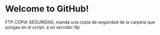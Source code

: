 # Welcome to GitHub!

FTP COPIA SEGURIDAD, manda una copia de seguirdad de la carpeta que pongas en el script, a un servidor ftp 
